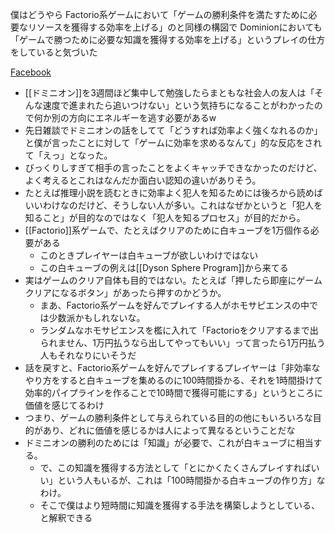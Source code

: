 
僕はどうやら
Factorio系ゲームにおいて「ゲームの勝利条件を満たすために必要なリソースを獲得する効率を上げる」のと同様の構図で
Dominionにおいても「ゲームで勝つために必要な知識を獲得する効率を上げる」というプレイの仕方をしていると気づいた

[Facebook](https://www.facebook.com/photo.php?fbid=10226651492250014&set=a.1175498944176&type=3&comment_id=10226676112625508&notif_id=1647673724638962&notif_t=feedback_reaction_generic&ref=notif)
- [[ドミニオン]]を3週間ほど集中して勉強したらまともな社会人の友人は「そんな速度で進まれたら追いつけない」という気持ちになることがわかったので何か別の方向にエネルギーを逃す必要があるw
- 先日雑談でドミニオンの話をしてて「どうすれば効率よく強くなれるのか」と僕が言ったことに対して「ゲームに効率を求めるなんて」的な反応をされて「えっ」となった。
- びっくりしすぎて相手の言ったことをよくキャッチできなかったのだけど、よく考えるとこれはなんだか面白い認知の違いがありそう。
- たとえば推理小説を読むときに効率よく犯人を知るためには後ろから読めばいいわけなのだけど、そうしない人が多い。これはなぜかというと「犯人を知ること」が目的なのではなく「犯人を知るプロセス」が目的だから。
- [[Factorio]]系ゲームで、たとえばクリアのために白キューブを1万個作る必要がある
    - このときプレイヤーは白キューブが欲しいわけではない
    - この白キューブの例えは[[Dyson Sphere Program]]から来てる
- 実はゲームのクリア自体も目的ではない。たとえば「押したら即座にゲームクリアになるボタン」があったら押すのかどうか。
    - まあ、Factorio系ゲームを好んでプレイする人がホモサピエンスの中では少数派かもしれないな。
    - ランダムなホモサピエンスを檻に入れて「Factorioをクリアするまで出られません、1万円払うなら出してやってもいい」って言ったら1万円払う人もそれなりにいそうだ
- 話を戻すと、Factorio系ゲームを好んでプレイするプレイヤーは「非効率なやり方をすると白キューブを集めるのに100時間掛かる、それを1時間掛けて効率的パイプラインを作ることで10時間で獲得可能にする」というところに価値を感じてるわけ
- つまり、ゲームの勝利条件として与えられている目的の他にもいろいろな目的があり、どれに価値を感じるかは人によって異なるということだな
- ドミニオンの勝利のためには「知識」が必要で、これが白キューブに相当する。
    - で、この知識を獲得する方法として「とにかくたくさんプレイすればいい」という人もいるが、これは「100時間掛かる白キューブの作り方」なわけ。
    - そこで僕はより短時間に知識を獲得する手法を構築しようとしている、と解釈できる
